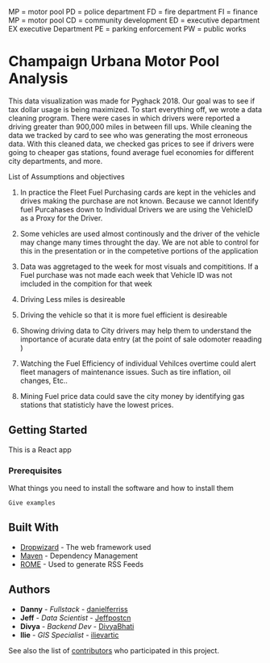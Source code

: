 

MP = motor pool
PD = police department
FD = fire department
FI = finance
MP = motor pool
CD = community development
ED = executive department
EX executive Department
PE = parking enforcement
PW = public works




# Champaign Urbana Motor Pool Analysis

This data visualization was made for Pyghack 2018. Our goal was to see if tax dollar usage is being maximized. To start everything off, we wrote a data cleaning program. There were cases in which drivers were reported a driving greater than 900,000 miles in between fill ups.  While cleaning the data we tracked by card to see who was generating the most erroneous data. With this cleaned data, we checked gas prices to see if drivers were going to cheaper gas stations, found average fuel economies for different city departments, and more.

List of Assumptions and objectives
1. In practice the Fleet Fuel Purchasing cards are kept in the vehicles and drives making the purchase are not known.   Because we cannot Identify fuel Purcahases down to Individual Drivers we are using the VehicleID as a Proxy for the Driver.
2. Some vehicles are used almost continously and the driver of the vehicle may change many times throught the day.  We are not able to control for this in the presentation or in the competetive portions of the application
3. Data was aggretaged to the week for most visuals and compititions.   If a Fuel purchase was not made each week that Vehicle ID was not imcluded in the compition for that week
4. Driving Less miles is desireable
5. Driving the vehicle so that it is more fuel efficient is desireable

6. Showing driving data to City drivers may help them to understand the importance of acurate data entry (at the point of sale odomoter reaading )
7. Watching the Fuel Efficiency of individual Vehilces overtime could alert fleet managers of maintenance issues. Such as tire inflation, oil changes, Etc..
8. Mining Fuel price data  could save the city money by identifying gas stations that statisticly have the lowest prices.

## Getting Started

This is a React app

### Prerequisites

What things you need to install the software and how to install them

```
Give examples
```

## Built With

* [Dropwizard](http://www.dropwizard.io/1.0.2/docs/) - The web framework used
* [Maven](https://maven.apache.org/) - Dependency Management
* [ROME](https://rometools.github.io/rome/) - Used to generate RSS Feeds

## Authors

* **Danny** - *Fullstack* - [danielferriss](https://github.com/danielferriss)
* **Jeff** - *Data Scientist* - [Jeffpostcn](https://github.com/Jeffpostcn)
* **Divya** - *Backend Dev* - [DivyaBhati](https://github.com/DivyaBhati)
* **Ilie** - *GIS Specialist* - [ilievartic](https://github.com/ilievartic)

See also the list of [contributors](https://github.com/your/project/contributors) who participated in this project.

